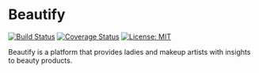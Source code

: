 # Beautify

[![Build Status](https://travis-ci.org/chukwuemekachm/Beautify.svg?branch=develop)](https://travis-ci.org/chukwuemekachm/Beautify) [![Coverage Status](https://coveralls.io/repos/github/chukwuemekachm/Beautify/badge.svg?branch=develop)](https://coveralls.io/github/chukwuemekachm/Beautify?branch=develop) [![License: MIT](https://img.shields.io/badge/License-MIT-yellow.svg)](https://opensource.org/licenses/MIT)

Beautify is a platform that provides ladies and makeup artists with insights to beauty products.
